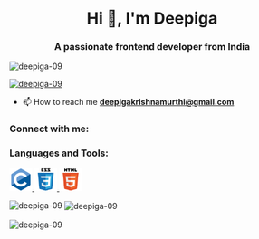 <h1 align="center">Hi 👋, I'm Deepiga</h1>
<h3 align="center">A passionate frontend developer from India</h3>

<p align="left"> <img src="https://komarev.com/ghpvc/?username=deepiga-09&label=Profile%20views&color=0e75b6&style=flat" alt="deepiga-09" /> </p>

<p align="left"> <a href="https://github.com/ryo-ma/github-profile-trophy"><img src="https://github-profile-trophy.vercel.app/?username=deepiga-09" alt="deepiga-09" /></a> </p>

- 📫 How to reach me **deepigakrishnamurthi@gmail.com**

<h3 align="left">Connect with me:</h3>
<p align="left">
</p>

<h3 align="left">Languages and Tools:</h3>
<p align="left"> <a href="https://www.cprogramming.com/" target="_blank" rel="noreferrer"> <img src="https://raw.githubusercontent.com/devicons/devicon/master/icons/c/c-original.svg" alt="c" width="40" height="40"/> </a> <a href="https://www.w3schools.com/css/" target="_blank" rel="noreferrer"> <img src="https://raw.githubusercontent.com/devicons/devicon/master/icons/css3/css3-original-wordmark.svg" alt="css3" width="40" height="40"/> </a> <a href="https://www.w3.org/html/" target="_blank" rel="noreferrer"> <img src="https://raw.githubusercontent.com/devicons/devicon/master/icons/html5/html5-original-wordmark.svg" alt="html5" width="40" height="40"/> </a> </p>

<p><img align="left" src="https://github-readme-stats.vercel.app/api/top-langs?username=deepiga-09&show_icons=true&locale=en&layout=compact" alt="deepiga-09" /></p>

<p>&nbsp;<img align="center" src="https://github-readme-stats.vercel.app/api?username=deepiga-09&show_icons=true&locale=en" alt="deepiga-09" /></p>

<p><img align="center" src="https://github-readme-streak-stats.herokuapp.com/?user=deepiga-09&" alt="deepiga-09" /></p>
